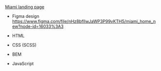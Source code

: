 <a href="https://RomaSheva1987.github.io/miami-landing/" target="_blank">Miami landing page</a>

- Figma design 
https://www.figma.com/file/nHz8bflIwJaWP3P99vKTH5/miami_home_new?node-id=16033%3A3

- HTML

- CSS (SCSS)

- BEM

- JavaScript
